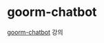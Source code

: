 # goorm-chatbot

[goorm-chatbot](https://edu.goorm.io/learn/lecture/20020/%EB%94%B0%EB%9D%BC%ED%95%98%EB%A9%B0-%EB%B0%B0%EC%9A%B0%EB%8A%94-%EB%85%B8%EB%93%9C-%EB%A6%AC%EC%95%A1%ED%8A%B8-%EC%B1%97%EB%B4%87-%EC%82%AC%EC%9D%B4%ED%8A%B8-%EB%A7%8C%EB%93%A4%EA%B8%B0) 강의
